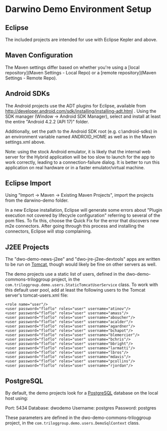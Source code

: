 Darwino Demo Environment Setup
==============================

Eclipse
-------

The included projects are intended for use with Eclipse Kepler and above.


Maven Configuration
-------------------

The Maven settings differ based on whether you're using a [local repository](Maven Settings - Local Repo) or a [remote repository](Maven Settings - Remote Repo).

Android SDKs
------------

The Android projects use the ADT plugins for Eclipse, available from http://developer.android.com/sdk/installing/installing-adt.html . Using the SDK manager (Window -> Android SDK Manager), select and install at least the entire "Android 4.2.2 (API 17)" folder.

Additionally, set the path to the Android SDK root (e.g. c:\android-sdks) in an environment variable named ANDROID_HOME as well as in the Maven settings.xml above.

Note: using the stock Android emulator, it is likely that the internal web server for the Hybrid application will be too slow to launch for the app to work correctly, leading to a connection-failure dialog. It is better to run this application on real hardware or in a faster emulator/virtual machine.

Eclipse Import
--------------

Using "Import &rarr; Maven &rarr; Existing Maven Projects", import the projects from the darwino-demo folder.

In a new Eclipse installation, Eclipse will generate some errors about "Plugin execution not covered by lifecycle configuration" referring to several of the pom files. To fix this, choose the Quick Fix for the error that discovers new m2e connectors. After going through this process and installing the connectors, Eclipse will stop complaining.

J2EE Projects
-------------

The "dwo-demo-news-j2ee" and "dwo-jre-j2ee-devtools" apps are written to be run on [Tomcat](http://tomcat.apache.org), though would likely be fine on other servers as well.

The demo projects use a static list of users, defined in the dwo-demo-commons-triloggroup project, in the `com.triloggroup.demo.users.StaticTomcatUserService` class. To work with this default user pool, add at least the following users to the Tomcat server's tomcat-users.xml file:

	<role name="user"/>
	<user password="floflo" roles="user" username="atinov"/>
	<user password="floflo" roles="user" username="amass"/>
	<user password="floflo" roles="user" username="aboucher"/>
	<user password="floflo" roles="user" username="acalder"/>
	<user password="floflo" roles="user" username="agardner"/>
	<user password="floflo" roles="user" username="bchapot"/>
	<user password="floflo" roles="user" username="blemercier"/>
	<user password="floflo" roles="user" username="bchris"/>
	<user password="floflo" roles="user" username="bbright"/>
	<user password="floflo" roles="user" username="larmatti"/>
	<user password="floflo" roles="user" username="lbros"/>
	<user password="floflo" roles="user" username="mdavis"/>
	<user password="floflo" roles="user" username="pcollins"/>
	<user password="floflo" roles="user" username="rjordan"/>

PostgreSQL
----------

By default, the demo projects look for a [PostgreSQL](http://www.postgresql.org) database on the local host using:

Port: 5434
Database: dwodemo
Username: postgres
Password: postgres

These parameters are defined in the dwo-demo-commons-triloggroup project, in the `com.triloggroup.demo.users.DemoSqlContext` class.
